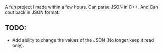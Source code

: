 A fun project I made within a few hours. Can parse JSON in C++. And Can cout back in JSON format.

## TODO:
- Add ability to change the values of the JSON (No longer keep it read only).